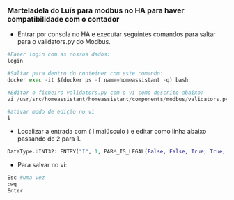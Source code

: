 ### Marteladela do Luís para modbus no HA para haver compatibilidade com o contador

- Entrar por consola no HA e executar seguintes comandos para saltar para o validators.py do Modbus.

```python
#Fazer login com as nossos dados: 
login

#Saltar para dentro do conteiner com este comando:
docker exec -it $(docker ps -f name=homeassistant -q) bash

#Editar o ficheiro validators.py com o vi como descrito abaixo:
vi /usr/src/homeassistant/homeassistant/components/modbus/validators.py

#ativar modo de edição no vi
i
```
- Localizar a entrada com ( I maiúsculo ) e editar como linha abaixo passando de 2 para 1.

```python
DataType.UINT32: ENTRY("I", 1, PARM_IS_LEGAL(False, False, True, True, True))
```

- Para salvar no vi:

```python
Esc #uma vez
:wq
Enter
```

